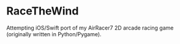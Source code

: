 # RaceTheWind

Attempting iOS/Swift port of my AirRacer7 2D arcade racing game (originally written in Python/Pygame).
